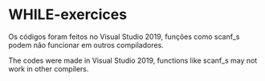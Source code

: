 # WHILE-exercices

Os códigos foram feitos no Visual Studio 2019, funções como scanf_s podem não funcionar em outros compiladores.

The codes were made in Visual Studio 2019, functions like scanf_s may not work in other compilers.
